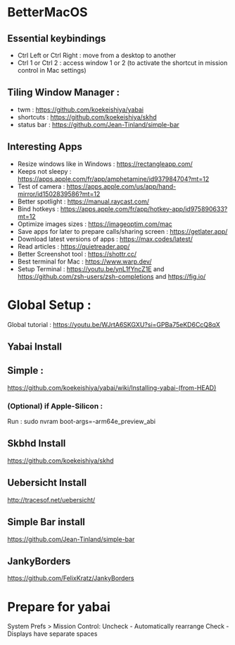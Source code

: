 # BetterMacOS
## Essential keybindings 
- Ctrl Left or Ctrl Right : move from a desktop to another
- Ctrl 1 or Ctrl 2 : access window 1 or 2 (to activate the shortcut in mission control in Mac settings)

## Tiling Window Manager :
- twm : https://github.com/koekeishiya/yabai
- shortcuts : https://github.com/koekeishiya/skhd
- status bar : https://github.com/Jean-Tinland/simple-bar


## Interesting Apps
- Resize windows like in Windows : https://rectangleapp.com/
- Keeps not sleepy : https://apps.apple.com/fr/app/amphetamine/id937984704?mt=12
- Test of camera : https://apps.apple.com/us/app/hand-mirror/id1502839586?mt=12
- Better spotlight : https://manual.raycast.com/
- Bind hotkeys : https://apps.apple.com/fr/app/hotkey-app/id975890633?mt=12
- Optimize images sizes : https://imageoptim.com/mac
- Save apps for later to prepare calls/sharing screen : https://getlater.app/
- Download latest versions of apps : https://max.codes/latest/
- Read articles : https://quietreader.app/
- Better Screenshot tool : https://shottr.cc/
- Best terminal for Mac : https://www.warp.dev/
- Setup Terminal : https://youtu.be/ynL1fYncZ1E and https://github.com/zsh-users/zsh-completions and https://fig.io/

# Global Setup :
Global tutorial : https://youtu.be/WJrtA6SKGXU?si=GPBa75eKD6CcQ8qX


## Yabai Install
## Simple :
https://github.com/koekeishiya/yabai/wiki/Installing-yabai-(from-HEAD)

### (Optional) if Apple-Silicon :
Run :
sudo nvram boot-args=-arm64e_preview_abi

## Skbhd Install 
https://github.com/koekeishiya/skhd

## Uebersicht Install 
http://tracesof.net/uebersicht/

## Simple Bar install 
https://github.com/Jean-Tinland/simple-bar

## JankyBorders 
https://github.com/FelixKratz/JankyBorders


# Prepare for yabai
System Prefs > Mission Control:
Uncheck - Automatically rearrange
Check - Displays have separate spaces
